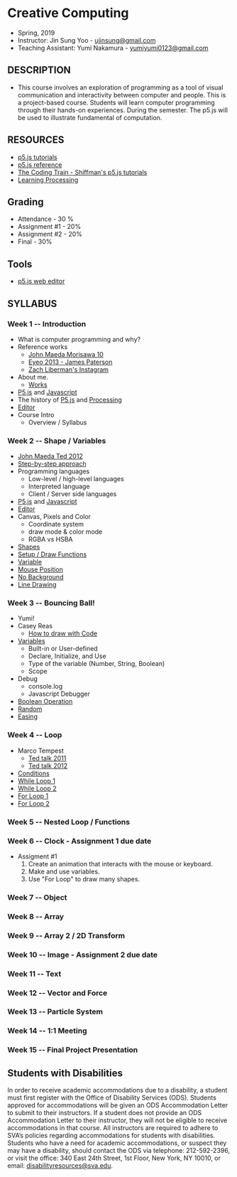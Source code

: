 # Creative Computing
- Spring, 2019
- Instructor: Jin Sung Yoo - ujinsung@gmail.com
- Teaching Assistant: Yumi Nakamura - yumiyumi0123@gmail.com

## DESCRIPTION
- This course involves an exploration of programming as a tool of visual communication and interactivity between computer and people. This is a project-based course. Students will learn computer programming through their hands-on experiences. During the semester. The p5.js will be used to illustrate fundamental of computation.

## RESOURCES
- [p5.js tutorials](https://p5js.org/learn/)
- [p5.js reference](http://p5js.org/reference)
- [The Coding Train - Shiffman's p5.js tutorials](https://www.youtube.com/user/shiffman/playlists)
- [Learning Processing](http://learningprocessing.com/)

## Grading
* Attendance - 30 %
* Assignment #1 - 20%
* Assignment #2 - 20%
* Final - 30%

## Tools
* [p5.js web editor](https://editor.p5js.org)

## SYLLABUS

### Week 1 -- Introduction
  * What is computer programming and why?
  * Reference works
    * [John Maeda Morisawa 10](https://maedastudio.com/morisawa-10-2016/)
    * [Eyeo 2013 - James Paterson](https://vimeo.com/69323991)
    * [Zach Liberman's Instagram](https://www.instagram.com/zach.lieberman/?hl=en)
  * About me.
    * [Works](https://vimeo.com/136505838)
  * [P5.js](https://p5js.org/) and [Javascript](https://en.wikipedia.org/wiki/JavaScript)
  * The history of [P5.js](https://p5js.org/) and [Processing](https://processing.org/)
  * [Editor](https://editor.p5js.org/)
  * Course Intro
    * Overview / Syllabus

### Week 2 -- Shape / Variables
  * [John Maeda Ted 2012](https://www.ted.com/talks/john_maeda_how_art_technology_and_design_inform_creative_leaders)
  * [Step-by-step approach](https://www.youtube.com/watch?v=cDA3_5982h8)
  * Programming languages
    * Low-level / high-level languages
    * Interpreted language
    * Client / Server side languages
  * [P5.js](https://p5js.org/) and [Javascript](https://en.wikipedia.org/wiki/JavaScript)
  * [Editor](https://editor.p5js.org/)
  * Canvas, Pixels and Color
    * Coordinate system
    * draw mode & color mode
    * RGBA vs HSBA
  * [Shapes](https://editor.p5js.org/jinsng/sketches/2Zf_Kuhw5)
  * [Setup / Draw Functions](https://editor.p5js.org/jinsng/sketches/nbKQODiF8)
  * [Variable](https://editor.p5js.org/jinsng/sketches/LnK1fCGxG)
  * [Mouse Position](https://editor.p5js.org/jinsng/sketches/6sEwURA2z)
  * [No Background](https://editor.p5js.org/jinsng/sketches/V6u5fiLJq)
  * [Line Drawing](https://editor.p5js.org/jinsng/sketches/-WTijUk-3)

### Week 3 -- Bouncing Ball!
 * Yumi!
 * Casey Reas
    * [How to draw with Code](https://www.youtube.com/watch?v=_8DMEHxOLQE)
 * [Variables](https://editor.p5js.org/jinsng/sketches/LnK1fCGxG)
    * Built-in or User-defined
    * Declare, Initialize, and Use
    * Type of the variable (Number, String, Boolean)
    * Scope
 * Debug
    * console.log
    * Javascript Debugger
 * [Boolean Operation](https://editor.p5js.org/jinsng/sketches/HYDqGeOFv)
 * [Random](https://editor.p5js.org/jinsng/sketches/OWSOiteWJ)
 * [Easing](https://editor.p5js.org/jinsng/sketches/UjXbU3Q8O)

### Week 4 -- Loop
 * Marco Tempest
    * [Ted talk 2011](https://www.ted.com/talks/marco_tempest_a_cyber_magic_card_trick_like_no_other?language=en#t-373758)
    * [Ted talk 2012](https://www.ted.com/talks/marco_tempest_a_cyber_magic_card_trick_like_no_other?language=en#t-373758)
 * [Conditions](https://editor.p5js.org/jinsng/sketches/kq1Cszsja)
 * [While Loop 1](https://editor.p5js.org/jinsng/sketches/p_11LXsvK)
 * [While Loop 2](https://editor.p5js.org/jinsng/sketches/MJ1oqNRBH)
 * [For Loop 1](https://editor.p5js.org/jinsng/sketches/5Ck8nwtLc)
 * [For Loop 2](https://editor.p5js.org/jinsng/sketches/_ePNjW-0h)

### Week 5 -- Nested Loop / Functions

### Week 6 -- Clock - Assignment 1 due date
 * Assigment #1
    1. Create an animation that interacts with the mouse or keyboard.
    2. Make and use variables.
    3. Use "For Loop" to draw many shapes.

### Week 7 -- Object

### Week 8 -- Array

### Week 9 -- Array 2 / 2D Transform

### Week 10 -- Image - Assignment 2 due date

### Week 11 -- Text

### Week 12 -- Vector and Force

### Week 13 -- Particle System

### Week 14 -- 1:1 Meeting

### Week 15 -- Final Project Presentation
    
## Students with Disabilities

In order to receive academic accommodations due to a disability, a student must first register with the Office of Disability Services (ODS). Students approved for accommodations will be given an ODS Accommodation Letter to submit to their instructors. If a student does not provide an ODS Accommodation Letter to their instructor, they will not be eligible to receive accommodations in that course. All instructors are required to adhere to SVA’s policies regarding accommodations for students with disabilities. Students who have a need for academic accommodations, or suspect they may have a disability, should contact the ODS via telephone: 212-592-2396, or visit the office: 340 East 24th Street, 1st Floor, New York, NY 10010, or email: disabilityresources@sva.edu.
